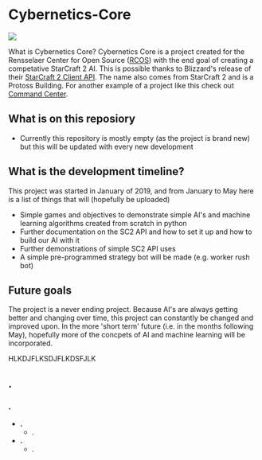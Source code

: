 # Cybernetics-Core
![](https://liquipedia.net/commons/images/e/e5/CyCore.png)

What is Cybernetics Core? Cybernetics Core is a project created for the Rensselaer Center for Open Source ([RCOS](https://rcos.io/)) with the end goal of creating a competative StarCraft 2 AI. This is possible thanks to Blizzard's release of their [StarCraft 2 Client API](https://github.com/Blizzard/s2client-api). The name also comes from StarCraft 2 and is a Protoss Building. For another example of a project like this check out [Command Center](https://github.com/davechurchill/commandcenter).

## What is on this reposiory
* Currently this repository is mostly empty (as the project is brand new) but this will be updated with every new development

## What is the development timeline?
This project was started in January of 2019, and from January to May here is a list of things that will (hopefully be uploaded)
* Simple games and objectives to demonstrate simple AI's and machine learning algorithms created from scratch in python
* Further documentation on the SC2 API and how to set it up and how to build our AI with it
* Further demonstrations of simple SC2 API uses
* A simple pre-programmed strategy bot will be made (e.g. worker rush bot)

## Future goals
The project is a never ending project. Because AI's are always getting better and changing over time, this project can constantly be changed and improved upon. In the more 'short term' future (i.e. in the months following May), hopefully more of the concpets of AI and machine learning will be incorporated.

HLKDJFLKSDJFLKDSFJLK

## .
### .
* **.**  
  * .
* **.**
  * .
